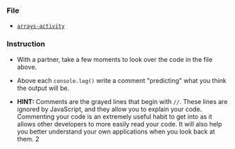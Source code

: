 ### File

* [`arrays-activity`](Unsolved/arrays-activity.html)

### Instruction

* With a partner, take a few moments to look over the code in the file above.

* Above each `console.log()` write a comment "predicting" what you think the output will be.

* **HINT:** Comments are the grayed lines that begin with `//`. These lines are ignored by JavaScript, and they allow you to explain your code. Commenting your code is an extremely useful habit to get into as it allows other developers to more easily read your code. It will also help you better understand your own applications when you look back at them.
2